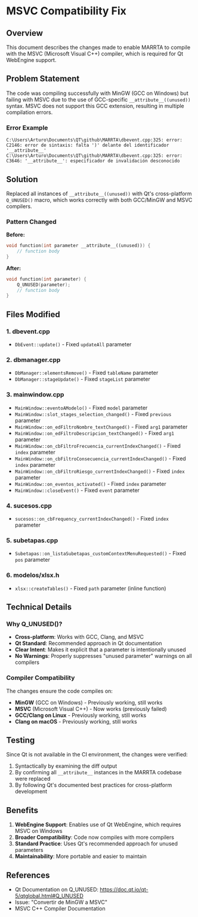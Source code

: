 # MSVC Compatibility Fix

## Overview
This document describes the changes made to enable MARRTA to compile with the MSVC (Microsoft Visual C++) compiler, which is required for Qt WebEngine support.

## Problem Statement
The code was compiling successfully with MinGW (GCC on Windows) but failing with MSVC due to the use of GCC-specific `__attribute__((unused))` syntax. MSVC does not support this GCC extension, resulting in multiple compilation errors.

### Error Example
```
C:\Users\Arturo\Documents\QT\github\MARRTA\dbevent.cpp:325: error: C2146: error de sintaxis: falta ')' delante del identificador '__attribute__'
C:\Users\Arturo\Documents\QT\github\MARRTA\dbevent.cpp:325: error: C3646: '__attribute__': especificador de invalidación desconocido
```

## Solution
Replaced all instances of `__attribute__((unused))` with Qt's cross-platform `Q_UNUSED()` macro, which works correctly with both GCC/MinGW and MSVC compilers.

### Pattern Changed
**Before:**
```cpp
void function(int parameter __attribute__((unused))) {
    // function body
}
```

**After:**
```cpp
void function(int parameter) {
    Q_UNUSED(parameter);
    // function body
}
```

## Files Modified

### 1. dbevent.cpp
- `DbEvent::update()` - Fixed `updateAll` parameter

### 2. dbmanager.cpp
- `DbManager::elementsRemove()` - Fixed `tableName` parameter
- `DbManager::stageUpdate()` - Fixed `stageList` parameter

### 3. mainwindow.cpp
- `MainWindow::eventoAModelo()` - Fixed `model` parameter
- `MainWindow::slot_stages_selection_changed()` - Fixed `previous` parameter
- `MainWindow::on_edFiltroNombre_textChanged()` - Fixed `arg1` parameter
- `MainWindow::on_edFiltroDescripcion_textChanged()` - Fixed `arg1` parameter
- `MainWindow::on_cbFiltroFrecuencia_currentIndexChanged()` - Fixed `index` parameter
- `MainWindow::on_cbFiltroConsecuencia_currentIndexChanged()` - Fixed `index` parameter
- `MainWindow::on_cbFiltroRiesgo_currentIndexChanged()` - Fixed `index` parameter
- `MainWindow::on_eventos_activated()` - Fixed `index` parameter
- `MainWindow::closeEvent()` - Fixed `event` parameter

### 4. sucesos.cpp
- `sucesos::on_cbFrequency_currentIndexChanged()` - Fixed `index` parameter

### 5. subetapas.cpp
- `Subetapas::on_listaSubetapas_customContextMenuRequested()` - Fixed `pos` parameter

### 6. modelos/xlsx.h
- `xlsx::createTables()` - Fixed `path` parameter (inline function)

## Technical Details

### Why Q_UNUSED()?
- **Cross-platform**: Works with GCC, Clang, and MSVC
- **Qt Standard**: Recommended approach in Qt documentation
- **Clear Intent**: Makes it explicit that a parameter is intentionally unused
- **No Warnings**: Properly suppresses "unused parameter" warnings on all compilers

### Compiler Compatibility
The changes ensure the code compiles on:
- **MinGW** (GCC on Windows) - Previously working, still works
- **MSVC** (Microsoft Visual C++) - Now works (previously failed)
- **GCC/Clang on Linux** - Previously working, still works
- **Clang on macOS** - Previously working, still works

## Testing
Since Qt is not available in the CI environment, the changes were verified:
1. Syntactically by examining the diff output
2. By confirming all `__attribute__` instances in the MARRTA codebase were replaced
3. By following Qt's documented best practices for cross-platform development

## Benefits
1. **WebEngine Support**: Enables use of Qt WebEngine, which requires MSVC on Windows
2. **Broader Compatibility**: Code now compiles with more compilers
3. **Standard Practice**: Uses Qt's recommended approach for unused parameters
4. **Maintainability**: More portable and easier to maintain

## References
- Qt Documentation on Q_UNUSED: https://doc.qt.io/qt-5/qtglobal.html#Q_UNUSED
- Issue: "Convertir de MinGW a MSVC"
- MSVC C++ Compiler Documentation
